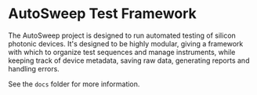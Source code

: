 # AutoSweep Test Framework 

The AutoSweep project is designed to run automated testing of silicon photonic devices. It's
designed to be highly modular, giving a framework with which to organize test sequences and manage instruments, while
keeping track of device metadata, saving raw data, generating reports and handling errors.

See the `docs` folder for more information. 